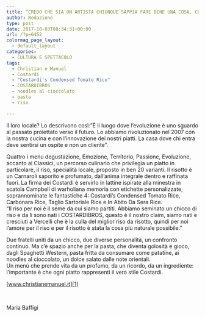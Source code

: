 ```yaml
---
title: “CREDO CHE SIA UN ARTISTA CHIUNQUE SAPPIA FARE BENE UNA COSA, CUCINARE PER ESEMPIO”
author: Redazione
type: post
date: 2017-10-03T08:34:31+00:00
url: /?p=6452
colormag_page_layout:
  - default_layout
categories:
  - CULTURA E SPETTACOLO
tags:
  - Christian e Manuel
  - Costardi
  - "Costardi's Condensed Tomato Rice"
  - COSTARDIBROS
  - noodles al cioccolato
  - pasta
  - riso

---
```

Il loro locale? Lo descrivono così:&#8221;È il luogo dove l&#8217;evoluzione è uno sguardo al passato proiettato verso il futuro. Lo abbiamo rivoluzionato nel 2007 con la nostra cucina e con l&#8217;innovazione dei nostri piatti. La casa dove chi entra deve sentirsi un ospite e non un cliente&#8221;.

Quattro i menu degustazione, Emozione, Territorio, Passione, Evoluzione, accanto ai Classici, un percorso culinario che privilegia un piatto in particolare, il riso, specialità locale, proposto in ben 20 varianti. Il risotto è un Carnaroli saporito e profumato, dall&#8217;anima integrale dentro e raffinata fuori. La firma dei Costardi è servirlo in lattine ispirate alla minestra in scatola Campbell di warholiana memoria con etichette personalizzate, soprannominate le fantastiche 4: Costardi&#8217;s Condensed Tomato Rice, Carbonara Rice, Taglio Sartoriale Rice e In Abito Da Sera Rice.  
“Il riso per noi è il seme da cui siamo partiti. Abbiamo seminato un chicco di riso e da lì sono nati i COSTARDIBROS, questo è il nostro claim, siamo nati e cresciuti a Vercelli che è la culla del miglior riso da risotto, quindi per noi l’amore per il riso e per il risotto è stata la cosa più naturale possibile.”

Due fratelli uniti da un chicco, due diverse personalità, un confronto continuo. Ma c&#8217;è spazio anche per la pasta, che diventa golosità e gioco, dagli Spaghetti Western, pasta fritta da consumare come patatine, ai noodles al cioccolato, un dolce salato dalle note orientali.  
Un menù che prende vita da un profumo, da un ricordo, da un ingrediente: l&#8217;importante è che ogni piatto rappresenti il vero stile Costardi.

[www.christianemanuel.it][1]

&nbsp;

Maria Baffigi

 [1]: https://www.christianemanuel.it
